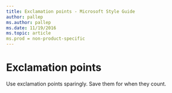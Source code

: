 ```yaml
---
title: Exclamation points - Microsoft Style Guide
author: pallep
ms.author: pallep
ms.date: 11/19/2016
ms.topic: article
ms.prod = non-product-specific
---
```


# Exclamation points

Use exclamation points sparingly. Save them for when they count.
